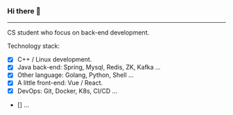 ### Hi there 👋
---
CS student who focus on back-end development.

Technology stack:
- [x] C++ / Linux development.
- [x] Java back-end: Spring, Mysql, Redis, ZK, Kafka ...
- [x] Other language: Golang, Python, Shell ...
- [x] A little front-end: Vue / React.
- [x] DevOps: Git, Docker, K8s, CI/CD ...
- [] ...
